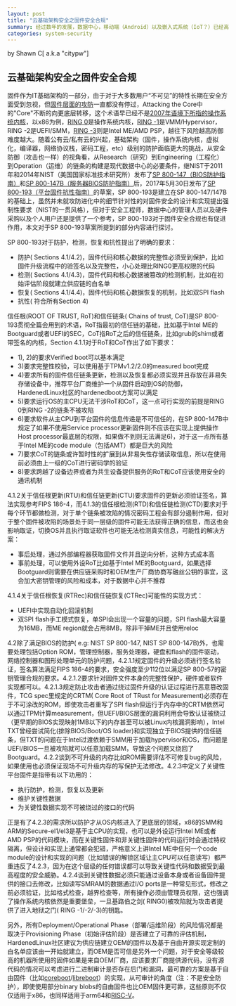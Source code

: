 ```yaml
---
layout: post
title: "云基础架构安全之固件安全合规"
summary: 经过数年的发展，数据中心，移动端（Android）以及嵌入式系统（IoT？）已经高度依赖于自由软件/固件/硬件，过去 12 年的基础架构层面的攻防对抗来中，Attacking the Core 的那个 Core 早已从内核转移到了 Hypervisor 之后又转移到了 EFI/SMM 最后 Intel ME 成为了新的 Core。但在某种程度上讲，内核依然是一把基路伯之剑，它的一举一动依然会影响到更底层恶魔的行为
categories: system-security
---
```


by Shawn C[ a.k.a "citypw"]

## 云基础架构安全之固件安全合规

固件作为IT基础架构的一部分，由于对于大多数用户“不可见”的特性长期在安全方面受到忽视，但[固件层面的攻防](https://github.com/hardenedlinux/firmware-anatomy/blob/master/hack_ME/firmware_security.md)一直都没有停过，Attacking the Core中的"Core"不断的向更底层转移，这个术语早已经不是[2007年语境下所指的操作系统内核](http://phrack.org/archives/issues/64/6.txt)，以x86为例，[RING 0](https://github.com/hardenedlinux/grsecurity-101-tutorials/blob/master/kernel_vuln_exp.md)是操作系统内核，[RING -1](https://github.com/hardenedlinux/grsecurity-101-tutorials/blob/master/virt_security.md)是VMM/Hypervisor，RING -2是UEFI/SMM，[RING -3](https://github.com/hardenedlinux/firmware-anatomy/blob/master/hack_ME/me_info.md)则是Intel ME/AMD PSP，越往下风险越高防御难度越大。随着公有云/私有云的兴起，基础架构（固件，操作系统内核，虚拟化，编译器，网络协议栈，密码工程，etc）级别的防护面临更大的挑战，从安全防御（攻击也一样）的视角看，从Research（研究）到Engineering（工程化）到Operation（运维）的链条的构建是现代数据中心的必要条件，继NIST于2011年和2014年NIST（美国国家标准技术研究所）发布了[SP 800-147（BIOS防护指南）](http://nvlpubs.nist.gov/nistpubs/Legacy/SP/nistspecialpublication800-147.pdf)和[SP 800-147B（服务器BIOS防护指南）](http://nvlpubs.nist.gov/nistpubs/SpecialPublications/NIST.SP.800-147B.pdf)后，2017年5月30日发布了[SP 800-193（平台固件抗性指南）](http://csrc.nist.gov/publications/PubsDrafts.html#SP-800-193)的草案，SP 800-193是建立在SP 800-147/147B的基础上，虽然并未就攻防进化中的细节针对性的对固件安全的设计和实现提出强制性要求（NIST的一贯风格），但对于安全工程师，数据中心的管理人员以及硬件采购以及个人用户还是提供了一个参考，SP 800-193对于固件安全合规也有促进作用，本文对于SP 800-193草案所提到的部分内容进行探讨。

SP 800-193对于防护，检测，恢复和抗性提出了明确的要求：

* 防护( Sections 4.1/4.2)，固件代码和核心数据的完整性必须受到保护，比如固件升级流程中的验签名以及完整性，小心处理比RING0更高权限的代码
* 检测( Sections 4.1/4.3)，固件代码和核心数据被篡改的检测机制，比如在初始评估阶段就建立供应链的白名单
* 恢复( Sections 4.1/4.4)，固件代码和核心数据恢复的机制，比如双SPI flash
* 抗性( 符合所有Section 4)

信任根(ROOT OF TRUST, RoT)和信任链条( Chains of trust, CoT)是SP 800-193贯彻全篇会用到的术语，RoT指最初的信任链的基础，比如基于Intel ME的Bootguard或者UEFI的SEC，CoT指RoT之后的信任链条，比如grub的shim或者带签名的内核，Section 4.1.1对于RoT和CoT作出了如下要求：

* 1), 2)的要求Verified boot可以基本满足
* 3)要求完整性校验，可以使用基于TPMv1.2/2.0的measured boot完成
* 4)要求所有的固件信任链条更新，检测以及恢复都必须实现并且存放在非易失存储设备中，推荐平台厂商维护一个从固件启动到OS的防御，HardenedLinux社区的hardenedboot方案可以满足
* 5)要求运行OS的主CPU无法干涉RoT和CoT，这一点可行实现的前提是RING 0到RING -2的链条不被攻陷
* 6)要求软件从主CPU到平台固件的信息传递是不可信任的，在SP 800-147B中规定了如果不使用Service processor更新固件则不应该在实现上提供操作Host processor最底层的权限，如果做不到则无法满足6)，对于这一点所有基于Intel ME的code module（包括AMT）都是巨大的风险
* 7)要求CoT的链条或许暂时性的扩展到从非易失性存储读取信息，所以在使用前必须由上一级的CoT进行密码学的验证
* 8)要求跨越了设备边界或者为共生设备提供服务的RoT和CoT应该使用安全的通讯机制


4.1.2关于信任根更新(RTU)和信任链更新(CTU)要求固件的更新必须验证签名，算法实现参考FIPS 186-4，而4.1.3的信任根检测(RTD)和信任链检测(CTD)要求对于每个环节都做检测，对于单个链条被攻陷的情况密码工程会有部分遏制作用，但对于整个固件被攻陷的场景处于同一层级的固件可能无法获得正确的信息，而这也会影响取证，切换OS并且执行取证软件也可能无法检测真实信息，可能性的解决方案：

* 事后处理，通过外部编程器获取固件文件并且逆向分析，这种方式成本高
* 事前处理，可以使用外设RoT比如基于Intel ME的Bootguard，如果选择Bootguard则需要在供应链采购时和OEM生产厂商协商写融丝公钥的事宜，这会加大密钥管理的风险和成本，对于数据中心并不推荐


4.1.4关于信任根恢复(RTRec)和信任链恢复(CTRec)可能性的实现方式：

* UEFI中实现自动化回滚机制
* 双SPI flash手工模式恢复，单SPI会出现一个容量的问题，SPI flash最大容量为16MB，而ME region就会占用8MB，除非干掉ME并且使用reloc


4.2除了满足BIOS的防护( e.g: NIST SP 800-147, NIST SP 800-147B)外，也需要处理包括Option ROM，管理控制器，服务处理器，硬盘和flash的固件驱动，网络控制器和图形处理单元的防护问题，4.2.1.1规定固件的升级必须进行签名验证，签名算法满足FIPS 186-4的要求，安全强度至少112位以满足SP 800-57的密钥管理合规的要求。4.2.1.2要求针对固件文件本身的完整性保护，硬件或者软件实现都可以。4.2.1.3规定防止攻击者通过绕过固件升级的认证过程进行恶意篡改固件，TCG spec里规定的CRTM( Core Root of TRust for Measurement)必须存在于不可涂改的ROM，即使攻击者重写了SPI flash但运行于内存中的CRTM依然可以通过TPM计算measurement，但UEFI/BIOS层面的漏洞利用会导致认证被绕过（更早期的BIOS实现映射1MB以下的内存甚至可以被Linux内核漏洞影响），Intel TXT曾经尝试简化(排除BIOS/Boot/OS loader)和实现独立于BIOS提供的信任链条，但TXT的问题在于Intel过渡依赖于SMM用于加载hypervisor和OS，而问题是UEFI/BIOS一旦被攻陷就可以任意加载SMM，导致这个问题又绕回了Bootguard。4.2.2谈到不可升级的内存比如ROM需要评估不可修复bug的风险，如果使用也必须保证现场不可升级内存的写保护无法修改。4.2.3中定义了关键性平台固件是指带有以下功用的：

* 执行防护，检测，恢复以及更新
* 维护关键性数据
* 为关键性数据实现不可被绕过的接口的代码

正是有了4.2.3的需求所以防护才从OS内核进入了更底层的领域，x86的SMM和ARM的Secure-el1/el3是基于主CPU的实现，也可以是外设运行Intel ME或者AMD PSP的代码模块，而在关键性固件和非关键性固件的代码运行时会通过特权隔离，但设计和实现上通常都会犯错，严格意义上讲Intel ME中任何一个code module的设计和实现的问题（比如错误的解锁区域让主CPU可以任意读写）都严重违反了4.2.3，因为在这个层级的任何错误都可以导致关键性代码和数据受到最高程度的安全威胁。4.2.4谈到关键性数据必须只能通过设备本身或者设备固件提供的接口去修改，比如读写SMRAM的数据通过I/O ports是一种常见形式，修改之前必须验证，比如格式检查，越界检查等，所有操作必须由管理员权限，这也强调了操作系统内核依然是重要堡垒，一旦基路伯之剑( RING0)被攻陷就为攻击者提供了进入地狱之门( RING -1/-2/-3)的钥匙。

另外，所有Deployment/Operational Phase（部署/运维阶段）的风险情况都是取决于Provisioning Phase（初始评估阶段）是否建立了可靠的评估机制，HardenedLinux社区建议为供应链建立OEM的固件以及基于自由开源实现定制的白名单应该由一开始就建立，而OEM是否可信是另外一个问题，对于安全等级较高的机器所使用的固件如果是来自OEM厂商，应该要求厂商提供源代码，没有源代码的情况可以考虑进行二进制审计是否存在后门和漏洞，最可靠的方案是基于自由固件（比如[coreboot](https://www.coreboot.org/)/[libreboot](https://libreboot.org/)）的实现，从可审计的角度（注：不是安全防护），即使使用部分binary blobs的自由固件也比OEM固件更可靠，这些原则不仅仅适用于x86，也同样适用于arm64和[RISC-V](https://github.com/riscv/)。
